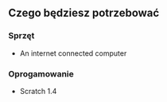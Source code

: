 ## Czego będziesz potrzebować

### Sprzęt

- An internet connected computer

### Oprogamowanie

- Scratch 1.4